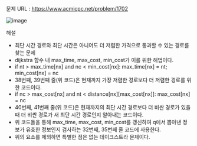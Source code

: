 문제 URL : https://www.acmicpc.net/problem/1702

![image](https://github.com/YJHeo01/BOJ/assets/93248202/904c6e37-0e7f-4653-8df9-00a5eb0e63ab)

해설
<ul>
  <li>최단 시간 경로와 최단 시간은 아니어도 더 저렴한 가격으로 통과할 수 있는 경로를 찾는 문제</li>
  <li>dijkstra 함수 내 max_time, max_cost, min_cost가 이를 위한 해법이다.</li>
  <li>if nt > max_time[nx] and nc < min_cost[nx]: max_time[nx] = nt; min_cost[nx] = nc</li>
  <li>38번째, 39번째 줄(위 코드)은 현재까지 가장 저렴한 경로보다 더 저렴한 경로를 위한 코드이다.</li>
  <li>if nc > max_cost[nx] and nt < distance[nx][max_cost[nx]]: max_cost[nx] = nc</li>
  <li>40번째, 41번째 줄(위 코드)은 현재까지의 최단 시간 경로보다 더 비싼 경로가 있을 때 더 비싼 경로가 새 최단 시간 경로인지 알아내는 코드이다.</li>
  <li>위 코드들을 통해 max_time, max_cost, min_cost를 갱신하여 q에서 뽑아낸 정보가 유효한 정보인지 검사하는 32번째, 35번째 줄 코드에 사용한다.</li>
  <li>위의 요소를 제외하면 특별한 점은 없는 데이크스트라 문제이다.</li>
</ul>
